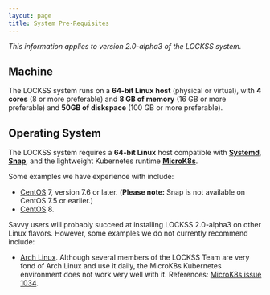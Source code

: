 ```yaml
---
layout: page
title: System Pre-Requisites
---
```


*This information applies to version 2.0-alpha3 of the LOCKSS system.*

## Machine

The LOCKSS system runs on a **64-bit Linux host** (physical or virtual), with **4 cores** (8 or more preferable) and **8 GB of memory** (16 GB or more preferable) and **50GB of diskspace** (100 GB or more preferable).

## Operating System

The LOCKSS system requires a **64-bit Linux** host compatible with [**Systemd**](https://www.freedesktop.org/wiki/Software/systemd/), [**Snap**](https://snapcraft.io/docs/installing-snapd), and the lightweight Kubernetes runtime [**MicroK8s**](https://microk8s.io/).

Some examples we have experience with include:

*   [CentOS](https://www.centos.org/) 7, version 7.6 or later. (**Please note:** Snap is not available on CentOS 7.5 or earlier.)
*   [CentOS](https://www.centos.org/) 8.

Savvy users will probably succeed at installing LOCKSS 2.0-alpha3 on other Linux flavors. However, some examples we do not currently recommend include:

*   [Arch Linux](https://www.archlinux.org/). Although several members of the LOCKSS Team are very fond of Arch Linux and use it daily, the MicroK8s Kubernetes environment does not work very well with it. References: [MicroK8s issue 1034](https://github.com/ubuntu/microk8s/issues/1034).
